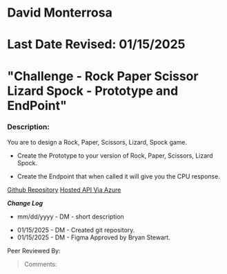 # David Monterrosa
# Last Date Revised: 01/15/2025
# "Challenge - Rock Paper Scissor Lizard Spock - Prototype and EndPoint"
### Description:
You are to design a Rock, Paper, Scissors, Lizard, Spock game.

- Create the Prototype to your version of Rock, Paper, Scissors, Lizard Spock.

- Create the Endpoint that when called it will give you the CPU response.


[Github Repository](https://github.com/davidmonterrosa/MonterrosaDC3RockPaperScissorsLizardSpock-PrototypeAndEndpoint.git)
[Hosted API Via Azure](monterrosarpslsv1-aaapdudtatbdgtc0.westus-01.azurewebsites.net)

***Change Log***
+ mm/dd/yyyy - DM - short description
- 01/15/2025 - DM - Created git repository.
- 01/15/2025 - DM - Figma Approved by Bryan Stewart.

Peer Reviewed By: 
> Comments:
